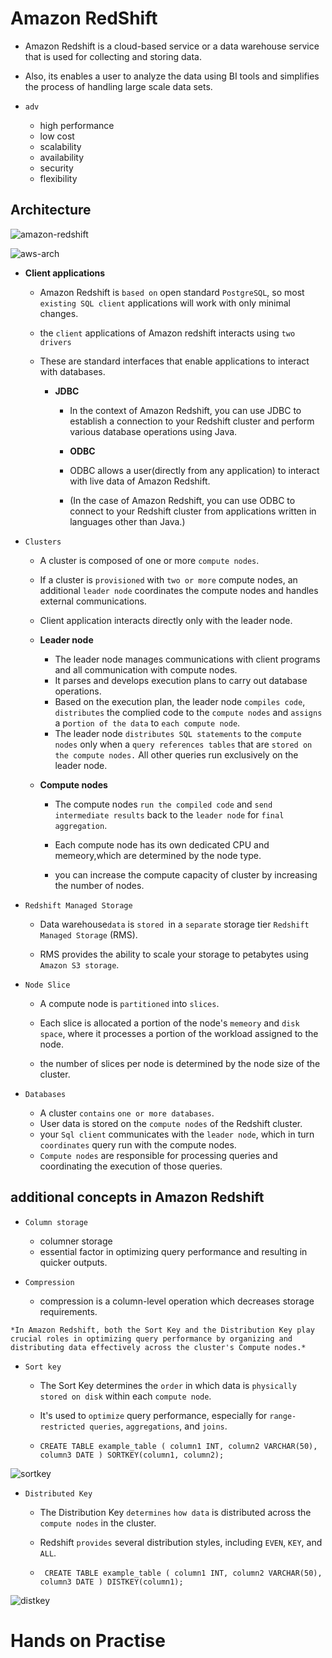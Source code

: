 # Amazon RedShift

- Amazon Redshift is a cloud-based service or a data warehouse service that is used for collecting and storing data.

- Also, its enables a user to analyze the data using BI tools and simplifies the process of handling large scale data sets.

- `adv`

    - high performance
    - low cost
    - scalability
    - availability
    - security
    - flexibility

## Architecture


![amazon-redshift](https://github.com/anupmaharzn/intro-to-aws/assets/34486226/298fc954-afdd-4b11-b3a6-c3d6264e3b6d)


![aws-arch](https://github.com/anupmaharzn/intro-to-aws/assets/34486226/a7fe3aac-dc49-4caf-863e-9836159ff5ad)



- **Client applications**
    -  Amazon Redshift is `based on` open standard `PostgreSQL`, so most ` existing SQL client` applications will work with only minimal changes.

    - the `client` applications of Amazon redshift interacts using `two drivers`
    - These are standard interfaces that enable applications to interact with databases.
    
      - **JDBC**
        - In the context of Amazon Redshift, you can use JDBC to establish a connection to your Redshift cluster and perform various database operations using Java. 

        - **ODBC**
         - ODBC allows a user(directly from any application) to interact with live data of Amazon Redshift.

        - (In the case of Amazon Redshift, you can use ODBC to connect to your Redshift cluster from applications written in languages other than Java.)


- `Clusters`

    - A cluster is composed of one or more `compute nodes`. 
    - If a cluster is `provisioned` with `two or more` compute nodes, an additional `leader node` coordinates the compute nodes and handles external communications.
    - Client application interacts directly only with the leader node.

    - **Leader node**
        - The leader node manages communications with client programs and all communication with compute nodes.
        - It parses and develops execution plans to carry out database operations.
        - Based on the execution plan, the leader node `compiles code`, `distributes` the complied code to the  `compute nodes` and `assigns` a p`ortion of the data` to `each compute node`.
        - The leader node `distributes SQL statements` to the `compute nodes` only when a `query references tables` that are `stored on the compute nodes.` All other queries run exclusively on the leader node. 

    - **Compute nodes**

        - The compute nodes `run the compiled code` and `send intermediate results` back to the `leader node` for `final aggregation`.

        - Each compute node has its own dedicated CPU and memeory,which are determined by the node type.

        - you can increase the compute capacity of cluster by increasing the number of nodes.


- `Redshift Managed Storage`

    - Data warehouse` data ` is `stored `in a `separate` storage tier `Redshift Managed Storage` (RMS).

    - RMS provides the ability to scale your storage to petabytes using` Amazon S3 storage`.

    
- `Node Slice`
    - A compute node is `partitioned` into `slices`.
    - Each slice is allocated a portion of the node's `memeory` and `disk space`, where it processes a portion of the workload assigned to the node.

    - the number of slices per node is determined by the node size of the cluster.

- `Databases`

    - A cluster `contains` `one or more databases`.
    - User data is stored on the `compute nodes` of the Redshift cluster.
    - your `Sql client` communicates with the `leader node`, which in turn `coordinates` query run with the compute nodes.
    - `Compute nodes` are responsible for processing queries and coordinating the execution of those queries.

## additional concepts in Amazon Redshift

- `Column storage`
    - columner storage
    - essential factor in optimizing query performance and resulting in quicker outputs.

- `Compression`
    - compression is a column-level operation which decreases storage requirements.

`
*In Amazon Redshift, both the Sort Key and the Distribution Key play crucial roles in optimizing query performance by organizing and distributing data effectively across the cluster's Compute nodes.*
`
- `Sort key`
    - The Sort Key determines the `order` in which data is `physically stored on disk` within each `compute node`.
    - It's used to `optimize` query performance, especially for `range-restricted queries`, `aggregations`, and `joins`.

    - `CREATE TABLE example_table (
    column1 INT,
    column2 VARCHAR(50),
    column3 DATE
     )
SORTKEY(column1, column2);`

![sortkey](https://github.com/anupmaharzn/intro-to-aws/assets/34486226/c357afcb-ec2b-43d7-9d5a-69c48648c911)

- `Distributed Key`
    - The Distribution Key `determines` `how data` is distributed across the `compute nodes` in the cluster.

    - Redshift `provides` several distribution styles, including `EVEN`, `KEY`, and `ALL`.

    - `
    CREATE TABLE example_table (
    column1 INT,
    column2 VARCHAR(50),
    column3 DATE
)
DISTKEY(column1);`

![distkey](https://github.com/anupmaharzn/intro-to-aws/assets/34486226/24fc45e9-f110-428f-947e-f012f1d15d13)

# Hands on Practise 
